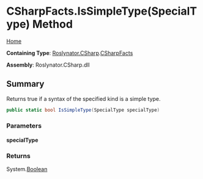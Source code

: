 # CSharpFacts\.IsSimpleType\(SpecialType\) Method <a name="_Top"></a>

[Home](../../../../README.md)

**Containing Type**: [Roslynator.CSharp](../../README.md#_Top)\.[CSharpFacts](../README.md#_Top)

**Assembly**: Roslynator\.CSharp\.dll

## Summary

Returns true if a syntax of the specified kind is a simple type\.

```csharp
public static bool IsSimpleType(SpecialType specialType)
```

### Parameters

#### specialType

### Returns

System\.[Boolean](https://docs.microsoft.com/en-us/dotnet/api/system.boolean)

